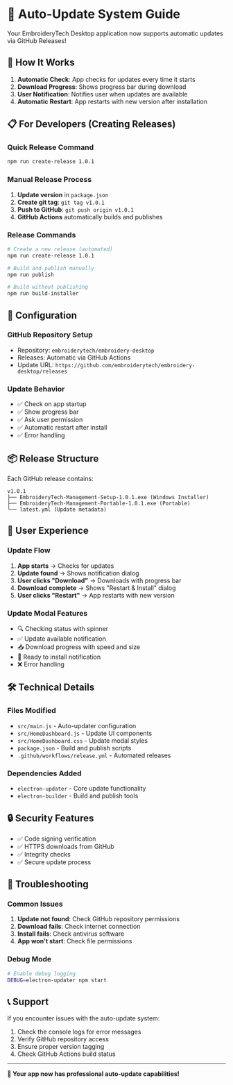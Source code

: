 # 🔄 Auto-Update System Guide

Your EmbroideryTech Desktop application now supports automatic updates via GitHub Releases!

## 🚀 How It Works

1. **Automatic Check**: App checks for updates every time it starts
2. **Download Progress**: Shows progress bar during download
3. **User Notification**: Notifies user when updates are available
4. **Automatic Restart**: App restarts with new version after installation

## 📋 For Developers (Creating Releases)

### Quick Release Command
```bash
npm run create-release 1.0.1
```

### Manual Release Process
1. **Update version** in `package.json`
2. **Create git tag**: `git tag v1.0.1`
3. **Push to GitHub**: `git push origin v1.0.1`
4. **GitHub Actions** automatically builds and publishes

### Release Commands
```bash
# Create a new release (automated)
npm run create-release 1.0.1

# Build and publish manually
npm run publish

# Build without publishing
npm run build-installer
```

## 🔧 Configuration

### GitHub Repository Setup
- Repository: `embroiderytech/embroidery-desktop`
- Releases: Automatic via GitHub Actions
- Update URL: `https://github.com/embroiderytech/embroidery-desktop/releases`

### Update Behavior
- ✅ Check on app startup
- ✅ Show progress bar
- ✅ Ask user permission
- ✅ Automatic restart after install
- ✅ Error handling

## 📦 Release Structure

Each GitHub release contains:
```
v1.0.1
├── EmbroideryTech-Management-Setup-1.0.1.exe (Windows Installer)
├── EmbroideryTech-Management-Portable-1.0.1.exe (Portable)
└── latest.yml (Update metadata)
```

## 🎯 User Experience

### Update Flow
1. **App starts** → Checks for updates
2. **Update found** → Shows notification dialog
3. **User clicks "Download"** → Downloads with progress bar
4. **Download complete** → Shows "Restart & Install" dialog
5. **User clicks "Restart"** → App restarts with new version

### Update Modal Features
- 🔍 Checking status with spinner
- ✅ Update available notification
- 📥 Download progress with speed and size
- 🎉 Ready to install notification
- ❌ Error handling

## 🛠️ Technical Details

### Files Modified
- `src/main.js` - Auto-updater configuration
- `src/HomeDashboard.js` - Update UI components
- `src/HomeDashboard.css` - Update modal styles
- `package.json` - Build and publish scripts
- `.github/workflows/release.yml` - Automated releases

### Dependencies Added
- `electron-updater` - Core update functionality
- `electron-builder` - Build and publish tools

## 🔒 Security Features

- ✅ Code signing verification
- ✅ HTTPS downloads from GitHub
- ✅ Integrity checks
- ✅ Secure update process

## 🚨 Troubleshooting

### Common Issues
1. **Update not found**: Check GitHub repository permissions
2. **Download fails**: Check internet connection
3. **Install fails**: Check antivirus software
4. **App won't start**: Check file permissions

### Debug Mode
```bash
# Enable debug logging
DEBUG=electron-updater npm start
```

## 📞 Support

If you encounter issues with the auto-update system:
1. Check the console logs for error messages
2. Verify GitHub repository access
3. Ensure proper version tagging
4. Check GitHub Actions build status

---

**🎉 Your app now has professional auto-update capabilities!**
